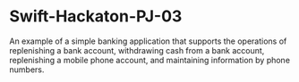 # Swift-Hackaton-PJ-03
An example of a simple banking application that supports the operations of replenishing a bank account, withdrawing cash from a bank account, replenishing a mobile phone account, and maintaining information by phone numbers.
